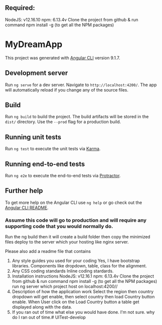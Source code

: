 ## Required:
NodeJS: v12.16.10
npm: 6.13.4v
Clone the project from github & run command npm install -g (to get all the NPM packages)


# MyDreamApp

This project was generated with [Angular CLI](https://github.com/angular/angular-cli) version 9.1.7.

## Development server

Run `ng serve` for a dev server. Navigate to `http://localhost:4200/`. The app will automatically reload if you change any of the source files.

## Build

Run `ng build` to build the project. The build artifacts will be stored in the `dist/` directory. Use the `--prod` flag for a production build.

## Running unit tests

Run `ng test` to execute the unit tests via [Karma](https://karma-runner.github.io).

## Running end-to-end tests

Run `ng e2e` to execute the end-to-end tests via [Protractor](http://www.protractortest.org/).

## Further help

To get more help on the Angular CLI use `ng help` or go check out the [Angular CLI README](https://github.com/angular/angular-cli/blob/master/README.md).


### Assume this code will go to production and will require any supporting code that you would normally do.
Run the ng build then it will create a build folder then copy the minimized files deploy to the server which your hosting like nginx server.


Please also add a readme file that contains
1. Any style guides you used for your coding
    Yes, I have bootstrap libraries. Components like dropdown, table, class for the alignment.
2. Any CSS coding standards
    Inline coding stardards.
3. Installation instructions
    NodeJS: v12.16.1
    npm: 6.13.4v
    Clone the project from github & run command npm install -g (to get all the NPM packages)
    run ng server which project host on localhost:4200//
4. Description of how the application work
    Select the region then country dropdown will get enable, then select country then load Country button enable. When User click on the Load Country button a table get displayed along with the data.
5. If you ran out of time what else you would have done. 
    I'm not sure. why do I ran out of time.# UITest-develop
